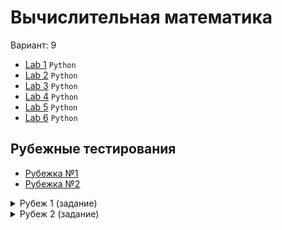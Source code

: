 # Вычислительная математика  
Вариант: 9  

+ [Lab 1](./LAB_1) `Python`
+ [Lab 2](./LAB_2) `Python`
+ [Lab 3](./LAB_3) `Python`
+ [Lab 4](./LAB_4) `Python`
+ [Lab 5](./LAB_5) `Python`
+ [Lab 6](./LAB_6) `Python`

## Рубежные тестирования
+ [Рубежка №1](./docs/Вычмат.%20Рубеж%201.pdf)
+ [Рубежка №2](./docs/Вычмат.%20Рубеж%202.pdf)

<details>
  <summary>Рубеж 1 (задание)</summary>
  <img align="middle" alt="рубеж-1" src="./tests/test1.jpg" /> 
</details>

<details>
  <summary>Рубеж 2 (задание)</summary>
  <img align="middle" alt="рубеж-2" src="./tests/test2.jpg" /> 
</details>